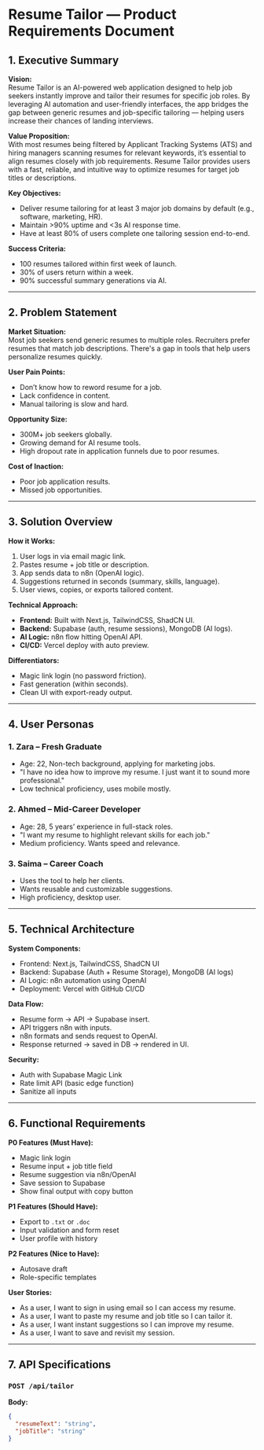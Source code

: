 # Resume Tailor — Product Requirements Document

## 1. Executive Summary

**Vision:**  
Resume Tailor is an AI-powered web application designed to help job seekers instantly improve and tailor their resumes for specific job roles. By leveraging AI automation and user-friendly interfaces, the app bridges the gap between generic resumes and job-specific tailoring — helping users increase their chances of landing interviews.

**Value Proposition:**  
With most resumes being filtered by Applicant Tracking Systems (ATS) and hiring managers scanning resumes for relevant keywords, it’s essential to align resumes closely with job requirements. Resume Tailor provides users with a fast, reliable, and intuitive way to optimize resumes for target job titles or descriptions.

**Key Objectives:**
- Deliver resume tailoring for at least 3 major job domains by default (e.g., software, marketing, HR).
- Maintain >90% uptime and <3s AI response time.
- Have at least 80% of users complete one tailoring session end-to-end.

**Success Criteria:**
- 100 resumes tailored within first week of launch.
- 30% of users return within a week.
- 90% successful summary generations via AI.

---

## 2. Problem Statement

**Market Situation:**  
Most job seekers send generic resumes to multiple roles. Recruiters prefer resumes that match job descriptions. There's a gap in tools that help users personalize resumes quickly.

**User Pain Points:**
- Don’t know how to reword resume for a job.
- Lack confidence in content.
- Manual tailoring is slow and hard.

**Opportunity Size:**
- 300M+ job seekers globally.
- Growing demand for AI resume tools.
- High dropout rate in application funnels due to poor resumes.

**Cost of Inaction:**
- Poor job application results.
- Missed job opportunities.

---

## 3. Solution Overview

**How it Works:**
1. User logs in via email magic link.
2. Pastes resume + job title or description.
3. App sends data to n8n (OpenAI logic).
4. Suggestions returned in seconds (summary, skills, language).
5. User views, copies, or exports tailored content.

**Technical Approach:**
- **Frontend:** Built with Next.js, TailwindCSS, ShadCN UI.
- **Backend:** Supabase (auth, resume sessions), MongoDB (AI logs).
- **AI Logic:** n8n flow hitting OpenAI API.
- **CI/CD:** Vercel deploy with auto preview.

**Differentiators:**
- Magic link login (no password friction).
- Fast generation (within seconds).
- Clean UI with export-ready output.

---

## 4. User Personas

### 1. Zara – Fresh Graduate
- Age: 22, Non-tech background, applying for marketing jobs.
- "I have no idea how to improve my resume. I just want it to sound more professional."
- Low technical proficiency, uses mobile mostly.

### 2. Ahmed – Mid-Career Developer
- Age: 28, 5 years’ experience in full-stack roles.
- "I want my resume to highlight relevant skills for each job."
- Medium proficiency. Wants speed and relevance.

### 3. Saima – Career Coach
- Uses the tool to help her clients.
- Wants reusable and customizable suggestions.
- High proficiency, desktop user.

---

## 5. Technical Architecture

**System Components:**
- Frontend: Next.js, TailwindCSS, ShadCN UI
- Backend: Supabase (Auth + Resume Storage), MongoDB (AI logs)
- AI Logic: n8n automation using OpenAI
- Deployment: Vercel with GitHub CI/CD

**Data Flow:**
- Resume form → API → Supabase insert.
- API triggers n8n with inputs.
- n8n formats and sends request to OpenAI.
- Response returned → saved in DB → rendered in UI.

**Security:**
- Auth with Supabase Magic Link
- Rate limit API (basic edge function)
- Sanitize all inputs

---

## 6. Functional Requirements

**P0 Features (Must Have):**
- Magic link login
- Resume input + job title field
- Resume suggestion via n8n/OpenAI
- Save session to Supabase
- Show final output with copy button

**P1 Features (Should Have):**
- Export to `.txt` or `.doc`
- Input validation and form reset
- User profile with history

**P2 Features (Nice to Have):**
- Autosave draft
- Role-specific templates

**User Stories:**
- As a user, I want to sign in using email so I can access my resume.
- As a user, I want to paste my resume and job title so I can tailor it.
- As a user, I want instant suggestions so I can improve my resume.
- As a user, I want to save and revisit my session.

---

## 7. API Specifications

### `POST /api/tailor`

**Body:**
```json
{
  "resumeText": "string",
  "jobTitle": "string"
}
